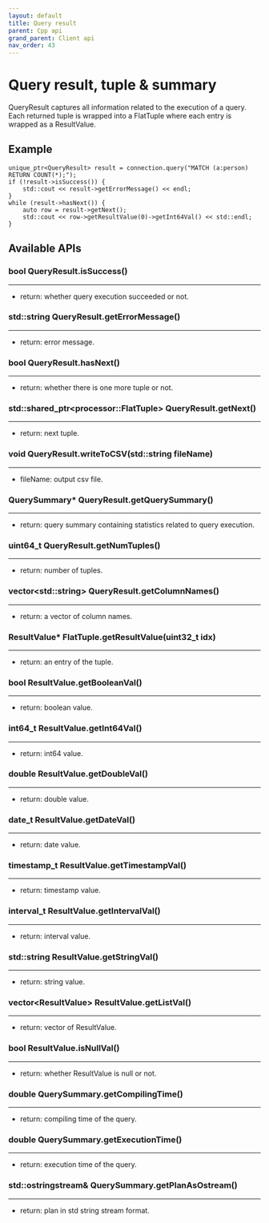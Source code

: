 ```yaml
---
layout: default
title: Query result
parent: Cpp api
grand_parent: Client api
nav_order: 43
---
```


# Query result, tuple & summary
QueryResult captures all information related to the execution of a query. Each returned tuple is wrapped into a FlatTuple where each entry is wrapped as a ResultValue.

## Example
```
unique_ptr<QueryResult> result = connection.query("MATCH (a:person) RETURN COUNT(*);");
if (!result->isSuccess()) {
    std::cout << result->getErrorMessage() << endl;
}
while (result->hasNext()) {
    auto row = result->getNext();
    std::cout << row->getResultValue(0)->getInt64Val() << std::endl;
}
```

## Available APIs

### bool QueryResult.isSuccess()
---
- return: whether query execution succeeded or not.

### std::string QueryResult.getErrorMessage()
---
- return: error message.

### bool QueryResult.hasNext()
---
- return: whether there is one more tuple or not.

### std::shared_ptr\<processor::FlatTuple\> QueryResult.getNext()
---
- return: next tuple.

### void QueryResult.writeToCSV(std::string fileName)
---
- fileName: output csv file.

### QuerySummary* QueryResult.getQuerySummary()
---
- return: query summary containing statistics related to query execution.

### uint64_t QueryResult.getNumTuples()
---
- return: number of tuples.

### vector\<std::string\> QueryResult.getColumnNames()
---
- return: a vector of column names.

### ResultValue* FlatTuple.getResultValue(uint32_t idx)
---
- return: an entry of the tuple.

### bool ResultValue.getBooleanVal()
---
- return: boolean value.

### int64_t ResultValue.getInt64Val()
---
- return: int64 value.

### double ResultValue.getDoubleVal()
---
- return: double value.

### date_t ResultValue.getDateVal()
---
- return: date value.

### timestamp_t ResultValue.getTimestampVal()
---
- return: timestamp value.

### interval_t ResultValue.getIntervalVal()
---
- return: interval value.

### std::string ResultValue.getStringVal()
---
- return: string value.

### vector\<ResultValue\> ResultValue.getListVal()
---
- return: vector of ResultValue.

### bool ResultValue.isNullVal()
---
- return: whether ResultValue is null or not.

### double QuerySummary.getCompilingTime()
---
- return: compiling time of the query.

### double QuerySummary.getExecutionTime()
---
- return: execution time of the query.

### std::ostringstream& QuerySummary.getPlanAsOstream()
---
- return: plan in std string stream format. 
